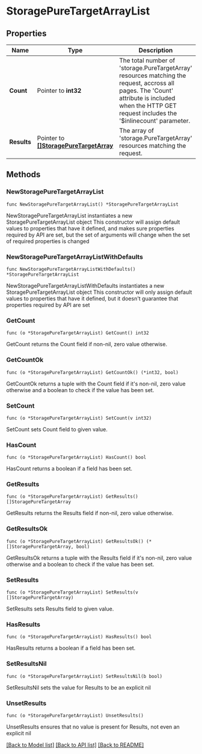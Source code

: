 # StoragePureTargetArrayList

## Properties

Name | Type | Description | Notes
------------ | ------------- | ------------- | -------------
**Count** | Pointer to **int32** | The total number of &#39;storage.PureTargetArray&#39; resources matching the request, accross all pages. The &#39;Count&#39; attribute is included when the HTTP GET request includes the &#39;$inlinecount&#39; parameter. | [optional] 
**Results** | Pointer to [**[]StoragePureTargetArray**](StoragePureTargetArray.md) | The array of &#39;storage.PureTargetArray&#39; resources matching the request. | [optional] 

## Methods

### NewStoragePureTargetArrayList

`func NewStoragePureTargetArrayList() *StoragePureTargetArrayList`

NewStoragePureTargetArrayList instantiates a new StoragePureTargetArrayList object
This constructor will assign default values to properties that have it defined,
and makes sure properties required by API are set, but the set of arguments
will change when the set of required properties is changed

### NewStoragePureTargetArrayListWithDefaults

`func NewStoragePureTargetArrayListWithDefaults() *StoragePureTargetArrayList`

NewStoragePureTargetArrayListWithDefaults instantiates a new StoragePureTargetArrayList object
This constructor will only assign default values to properties that have it defined,
but it doesn't guarantee that properties required by API are set

### GetCount

`func (o *StoragePureTargetArrayList) GetCount() int32`

GetCount returns the Count field if non-nil, zero value otherwise.

### GetCountOk

`func (o *StoragePureTargetArrayList) GetCountOk() (*int32, bool)`

GetCountOk returns a tuple with the Count field if it's non-nil, zero value otherwise
and a boolean to check if the value has been set.

### SetCount

`func (o *StoragePureTargetArrayList) SetCount(v int32)`

SetCount sets Count field to given value.

### HasCount

`func (o *StoragePureTargetArrayList) HasCount() bool`

HasCount returns a boolean if a field has been set.

### GetResults

`func (o *StoragePureTargetArrayList) GetResults() []StoragePureTargetArray`

GetResults returns the Results field if non-nil, zero value otherwise.

### GetResultsOk

`func (o *StoragePureTargetArrayList) GetResultsOk() (*[]StoragePureTargetArray, bool)`

GetResultsOk returns a tuple with the Results field if it's non-nil, zero value otherwise
and a boolean to check if the value has been set.

### SetResults

`func (o *StoragePureTargetArrayList) SetResults(v []StoragePureTargetArray)`

SetResults sets Results field to given value.

### HasResults

`func (o *StoragePureTargetArrayList) HasResults() bool`

HasResults returns a boolean if a field has been set.

### SetResultsNil

`func (o *StoragePureTargetArrayList) SetResultsNil(b bool)`

 SetResultsNil sets the value for Results to be an explicit nil

### UnsetResults
`func (o *StoragePureTargetArrayList) UnsetResults()`

UnsetResults ensures that no value is present for Results, not even an explicit nil

[[Back to Model list]](../README.md#documentation-for-models) [[Back to API list]](../README.md#documentation-for-api-endpoints) [[Back to README]](../README.md)


